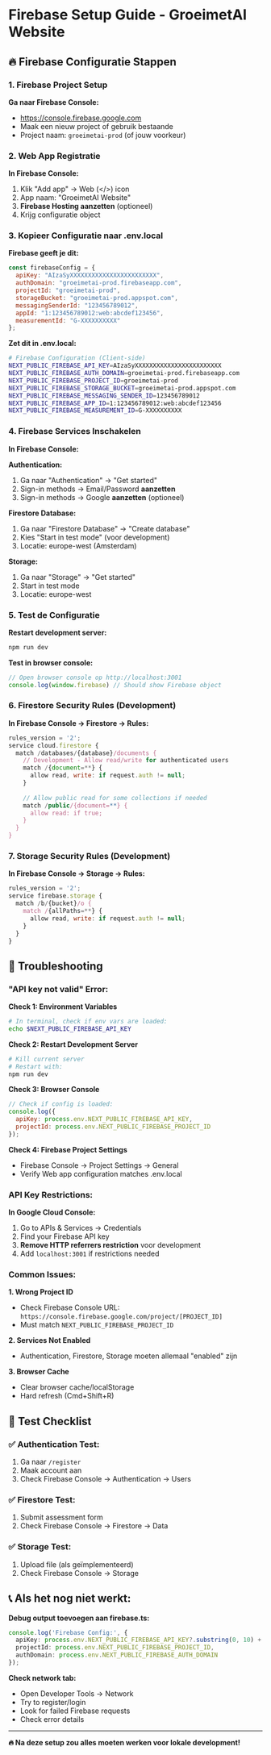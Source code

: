 # Firebase Setup Guide - GroeimetAI Website

## 🔥 Firebase Configuratie Stappen

### 1. Firebase Project Setup

**Ga naar Firebase Console:**
- https://console.firebase.google.com
- Maak een nieuw project of gebruik bestaande
- Project naam: `groeimetai-prod` (of jouw voorkeur)

### 2. Web App Registratie

**In Firebase Console:**
1. Klik "Add app" → Web (</>) icon
2. App naam: "GroeimetAI Website"
3. **Firebase Hosting aanzetten** (optioneel)
4. Krijg configuratie object

### 3. Kopieer Configuratie naar .env.local

**Firebase geeft je dit:**
```javascript
const firebaseConfig = {
  apiKey: "AIzaSyXXXXXXXXXXXXXXXXXXXXXXXX",
  authDomain: "groeimetai-prod.firebaseapp.com",
  projectId: "groeimetai-prod",
  storageBucket: "groeimetai-prod.appspot.com",
  messagingSenderId: "123456789012",
  appId: "1:123456789012:web:abcdef123456",
  measurementId: "G-XXXXXXXXXX"
};
```

**Zet dit in .env.local:**
```bash
# Firebase Configuration (Client-side)
NEXT_PUBLIC_FIREBASE_API_KEY=AIzaSyXXXXXXXXXXXXXXXXXXXXXXXX
NEXT_PUBLIC_FIREBASE_AUTH_DOMAIN=groeimetai-prod.firebaseapp.com
NEXT_PUBLIC_FIREBASE_PROJECT_ID=groeimetai-prod
NEXT_PUBLIC_FIREBASE_STORAGE_BUCKET=groeimetai-prod.appspot.com
NEXT_PUBLIC_FIREBASE_MESSAGING_SENDER_ID=123456789012
NEXT_PUBLIC_FIREBASE_APP_ID=1:123456789012:web:abcdef123456
NEXT_PUBLIC_FIREBASE_MEASUREMENT_ID=G-XXXXXXXXXX
```

### 4. Firebase Services Inschakelen

**In Firebase Console:**

**Authentication:**
1. Ga naar "Authentication" → "Get started"
2. Sign-in methods → Email/Password **aanzetten**
3. Sign-in methods → Google **aanzetten** (optioneel)

**Firestore Database:**
1. Ga naar "Firestore Database" → "Create database"
2. Kies "Start in test mode" (voor development)
3. Locatie: europe-west (Amsterdam)

**Storage:**
1. Ga naar "Storage" → "Get started"  
2. Start in test mode
3. Locatie: europe-west

### 5. Test de Configuratie

**Restart development server:**
```bash
npm run dev
```

**Test in browser console:**
```javascript
// Open browser console op http://localhost:3001
console.log(window.firebase) // Should show Firebase object
```

### 6. Firestore Security Rules (Development)

**In Firebase Console → Firestore → Rules:**
```javascript
rules_version = '2';
service cloud.firestore {
  match /databases/{database}/documents {
    // Development - Allow read/write for authenticated users
    match /{document=**} {
      allow read, write: if request.auth != null;
    }
    
    // Allow public read for some collections if needed
    match /public/{document=**} {
      allow read: if true;
    }
  }
}
```

### 7. Storage Security Rules (Development)

**In Firebase Console → Storage → Rules:**
```javascript
rules_version = '2';
service firebase.storage {
  match /b/{bucket}/o {
    match /{allPaths=**} {
      allow read, write: if request.auth != null;
    }
  }
}
```

## 🚨 Troubleshooting

### "API key not valid" Error:

**Check 1: Environment Variables**
```bash
# In terminal, check if env vars are loaded:
echo $NEXT_PUBLIC_FIREBASE_API_KEY
```

**Check 2: Restart Development Server**
```bash
# Kill current server
# Restart with:
npm run dev
```

**Check 3: Browser Console**
```javascript
// Check if config is loaded:
console.log({
  apiKey: process.env.NEXT_PUBLIC_FIREBASE_API_KEY,
  projectId: process.env.NEXT_PUBLIC_FIREBASE_PROJECT_ID
});
```

**Check 4: Firebase Project Settings**
- Firebase Console → Project Settings → General
- Verify Web app configuration matches .env.local

### API Key Restrictions:

**In Google Cloud Console:**
1. Go to APIs & Services → Credentials
2. Find your Firebase API key  
3. **Remove HTTP referrers restriction** voor development
4. Add `localhost:3001` if restrictions needed

### Common Issues:

**1. Wrong Project ID**
- Check Firebase Console URL: `https://console.firebase.google.com/project/[PROJECT_ID]`
- Must match `NEXT_PUBLIC_FIREBASE_PROJECT_ID`

**2. Services Not Enabled**
- Authentication, Firestore, Storage moeten allemaal "enabled" zijn

**3. Browser Cache**
- Clear browser cache/localStorage
- Hard refresh (Cmd+Shift+R)

## 🧪 Test Checklist

### ✅ Authentication Test:
1. Ga naar `/register`
2. Maak account aan
3. Check Firebase Console → Authentication → Users

### ✅ Firestore Test:
1. Submit assessment form
2. Check Firebase Console → Firestore → Data

### ✅ Storage Test:
1. Upload file (als geïmplementeerd)
2. Check Firebase Console → Storage

## 📞 Als het nog niet werkt:

**Debug output toevoegen aan firebase.ts:**
```typescript
console.log('Firebase Config:', {
  apiKey: process.env.NEXT_PUBLIC_FIREBASE_API_KEY?.substring(0, 10) + '...',
  projectId: process.env.NEXT_PUBLIC_FIREBASE_PROJECT_ID,
  authDomain: process.env.NEXT_PUBLIC_FIREBASE_AUTH_DOMAIN
});
```

**Check network tab:**
- Open Developer Tools → Network
- Try to register/login
- Look for failed Firebase requests
- Check error details

---

**🔥 Na deze setup zou alles moeten werken voor lokale development!**